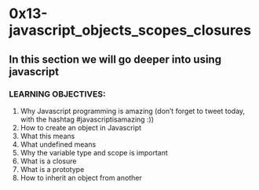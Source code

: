 # 0x13-javascript_objects_scopes_closures
## In this section we will go deeper into using javascript
### LEARNING OBJECTIVES:
1. Why Javascript programming is amazing (don’t forget to tweet today, with the hashtag #javascriptisamazing :))
2. How to create an object in Javascript
3. What this means
4. What undefined means
5. Why the variable type and scope is important
6. What is a closure
7. What is a prototype
8. How to inherit an object from another
